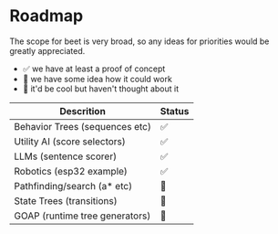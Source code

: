 # Roadmap

The scope for beet is very broad, so any ideas for priorities would be greatly appreciated.

- ✅ we have at least a proof of concept
- 🚧 we have some idea how it could work
- 🤷 it'd be cool but haven't thought about it

| Descrition                     | Status |
| ------------------------------ | ------ |
| Behavior Trees (sequences etc) | ✅      |
| Utility AI (score selectors)   | ✅      |
| LLMs (sentence scorer)         | ✅      |
| Robotics (esp32 example)       | ✅      |
| Pathfinding/search (a* etc)    | 🚧      |
| State Trees (transitions)      | 🚧      |
| GOAP (runtime tree generators) | 🚧      |